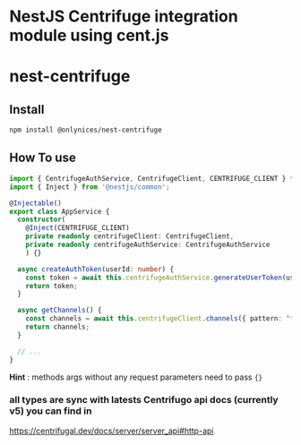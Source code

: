 # NestJS Centrifuge integration module using cent.js

# nest-centrifuge

## Install

```sh
npm install @onlynices/nest-centrifuge
```

## How To use

```ts
import { CentrifugeAuthService, CentrifugeClient, CENTRIFUGE_CLIENT } from '@onlynices/nest-centrifuge';
import { Inject } from '@nestjs/common';

@Injectable()
export class AppService { 
  constructor(
    @Inject(CENTRIFUGE_CLIENT)
    private readonly centrifugeClient: CentrifugeClient,
    private readonly centrifugeAuthService: CentrifugeAuthService
    ) {}

  async createAuthToken(userId: number) {
    const token = await this.centrifugeAuthService.generateUserToken(userId.toString(), ['chat']);
    return token;
  }

  async getChannels() {
    const channels = await this.centrifugeClient.channels({ pattern: "*" });
    return channels;
  }

  // ...
}
```

**Hint** : methods args without any request parameters need to pass `{}`

### all types are sync with latests Centrifugo api docs (currently v5) you can find in

<https://centrifugal.dev/docs/server/server_api#http-api>